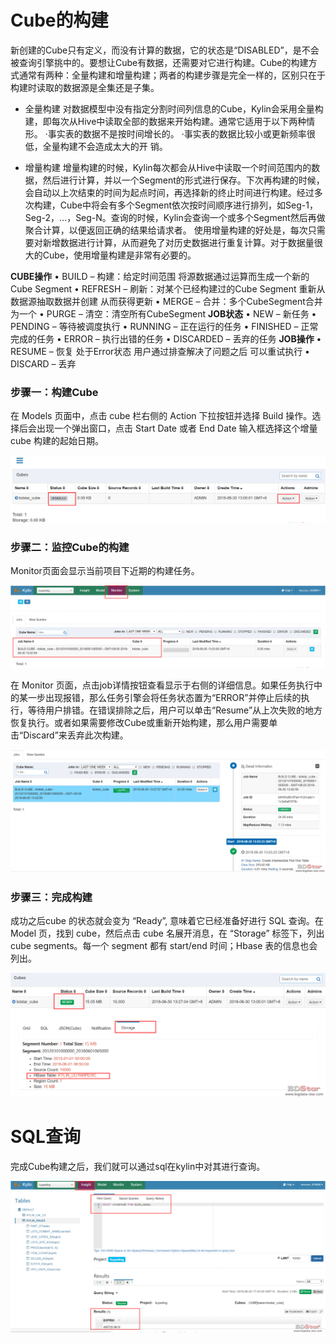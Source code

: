 # Cube的构建

新创建的Cube只有定义，而没有计算的数据，它的状态是“DISABLED”，是不会被查询引擎挑中的。要想让Cube有数据，还需要对它进行构建。Cube的构建方式通常有两种：全量构建和增量构建；两者的构建步骤是完全一样的，区别只在于构建时读取的数据源是全集还是子集。

- 全量构建
  对数据模型中没有指定分割时间列信息的Cube，Kylin会采用全量构建，即每次从Hive中读取全部的数据来开始构建。通常它适用于以下两种情形。
  ·事实表的数据不是按时间增长的。
  ·事实表的数据比较小或更新频率很低，全量构建不会造成太大的开
  销。

- 增量构建
  增量构建的时候，Kylin每次都会从Hive中读取一个时间范围内的数据，然后进行计算，并以一个Segment的形式进行保存。下次再构建的时候，会自动以上次结束的时间为起点时间，再选择新的终止时间进行构建。经过多次构建，Cube中将会有多个Segment依次按时间顺序进行排列，如Seg-1，Seg-2，…，Seg-N。查询的时候，Kylin会查询一个或多个Segment然后再做聚合计算，以便返回正确的结果给请求者。
  使用增量构建的好处是，每次只需要对新增数据进行计算，从而避免了对历史数据进行重复计算。对于数据量很大的Cube，使用增量构建是非常有必要的。

**CUBE操作**
• BUILD – 构建：给定时间范围 将源数据通过运算而生成一个新的Cube Segment
• REFRESH – 刷新：对某个已经构建过的Cube Segment 重新从数据源抽取数据并创建 从而获得更新
• MERGE – 合并：多个CubeSegment合并为一个
• PURGE – 清空：清空所有CubeSegment
**JOB状态**
• NEW – 新任务
• PENDING – 等待被调度执行
• RUNNING – 正在运行的任务
• FINISHED – 正常完成的任务
• ERROR – 执行出错的任务
• DISCARDED – 丢弃的任务
**JOB操作**
• RESUME – 恢复 处于Error状态 用户通过排查解决了问题之后 可以重试执行
• DISCARD – 丢弃

### 步骤一：构建Cube

在 Models 页面中，点击 cube 栏右侧的 Action 下拉按钮并选择 Build 操作。选择后会出现一个弹出窗口，点击 Start Date 或者 End Date 输入框选择这个增量 cube 构建的起始日期。

![image-20190421053535242](.image/kylinbuildcube.assets/image-20190421053535242-5796135.png)

### 步骤二：监控Cube的构建

Monitor页面会显示当前项目下近期的构建任务。

![image-20190421053614982](.image/kylinbuildcube.assets/image-20190421053614982-5796175.png)

在 Monitor 页面，点击job详情按钮查看显示于右侧的详细信息。如果任务执行中的某一步出现报错，那么任务引擎会将任务状态置为“ERROR”并停止后续的执行，等待用户排错。在错误排除之后，用户可以单击“Resume”从上次失败的地方恢复执行。或者如果需要修改Cube或重新开始构建，那么用户需要单击“Discard”来丢弃此次构建。

![image-20190421053657521](.image/kylinbuildcube.assets/image-20190421053657521-5796217.png)

### 步骤三：完成构建

成功之后cube 的状态就会变为 “Ready”, 意味着它已经准备好进行 SQL 查询。在 Model 页，找到 cube，然后点击 cube 名展开消息，在 “Storage” 标签下，列出 cube segments。每一个 segment 都有 start/end 时间；Hbase 表的信息也会列出。

![image-20190421053742621](.image/kylinbuildcube.assets/image-20190421053742621-5796262.png)

# SQL查询

完成Cube构建之后，我们就可以通过sql在kylin中对其进行查询。

![image-20190421053845522](.image/kylinbuildcube.assets/image-20190421053845522-5796325.png)

